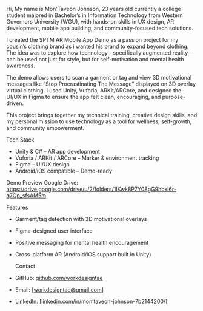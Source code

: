 Hi, My name is Mon'Taveon Johnson, 23 years old currently a college student majored in Bachelor’s in Information Technology from Western Governors University (WGU), with hands-on skills in UX design, AR development, mobile app building, and community-focused tech solutions.

I created the SPTM AR Mobile App Demo as a passion project for my cousin’s clothing brand as i wanted his brand to expand beyond clothing. The idea was to explore how technology—specifically augmented reality—can be used not just for style, but for self-motivation and mental health awareness.

The demo allows users to scan a garment or tag and view 3D motivational messages like “Stop Procrastinating The Message” displayed on 3D overlay virtual clothing. I used Unity, Vuforia, ARKit/ARCore, and designed the UI/UX in Figma to ensure the app felt clean, encouraging, and purpose-driven.

This project brings together my technical training, creative design skills, and my personal mission to use technology as a tool for wellness, self-growth, and community empowerment.

Tech Stack

- Unity & C# – AR app development
- Vuforia / ARKit / ARCore – Marker & environment tracking
- Figma – UI/UX design
- Android/iOS compatible – Demo-ready


 Demo Preview
 Google Drive: https://drive.google.com/drive/u/2/folders/1IKwk8P7Y08gG9hbxI6r-q7Qp_sfsAM5m

Features

- Garment/tag detection with 3D motivational overlays  
- Figma-designed user interface  
- Positive messaging for mental health encouragement  
- Cross-platform AR (Android/iOS support built in Unity)

  Contact

- GitHub: [github.com/workdesigntae](https://github.com/workdesigntae)
- Email: [workdesigntae@gmail.com]
- LinkedIn: [linkedin.com/in/mon’taveon-johnson-7b2144200/]
